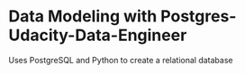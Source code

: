 # Data Modeling with Postgres-Udacity-Data-Engineer
 Uses PostgreSQL and Python to create a relational database
